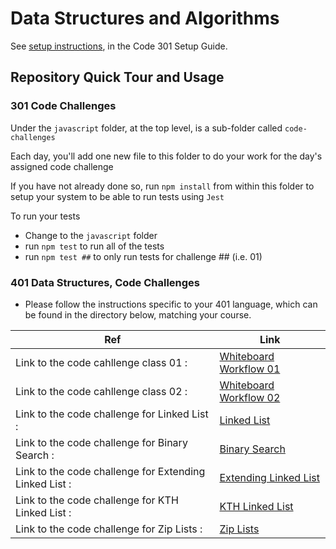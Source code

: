 # Data Structures and Algorithms

See [setup instructions](https://codefellows.github.io/setup-guide/code-301/3-code-challenges), in the Code 301 Setup Guide.

## Repository Quick Tour and Usage

### 301 Code Challenges

Under the `javascript` folder, at the top level, is a sub-folder called `code-challenges`

Each day, you'll add one new file to this folder to do your work for the day's assigned code challenge

If you have not already done so, run `npm install` from within this folder to setup your system to be able to run tests using `Jest`

To run your tests

- Change to the `javascript` folder
- run `npm test` to run all of the tests
- run `npm test ##` to only run tests for challenge ## (i.e. 01)

### 401 Data Structures, Code Challenges

- Please follow the instructions specific to your 401 language, which can be found in the directory below, matching your course.

| Ref                                                    | Link                                                                                           |
| ------------------------------------------------------ | ---------------------------------------------------------------------------------------------- |
| Link to the code cahllenge class 01 :                  | [Whiteboard Workflow 01](./javascript/code_challenge_class01.md)                               |
| Link to the code cahllenge class 02 :                  | [Whiteboard Workflow 02](./javascript/code-challenge02/code-challenge-class02.md)              |
| Link to the code challenge for Linked List :           | [Linked List](./javascript/code-challenge-linked-list/code-challenge-linked-list.md)           |
| Link to the code challenge for Binary Search :         | [Binary Search](./javascript/code-challenge03/code-challenge03.md)                             |
| Link to the code challenge for Extending Linked List : | [Extending Linked List](./javascript/code-challenge-linked-list/code-challenge-linked-list.md) |
| Link to the code challenge for KTH Linked List :       | [KTH Linked List](./javascript/code-challenge-linked-list/code-challenge-linked-list.md)       |
| Link to the code challenge for Zip Lists :             | [Zip Lists](./javascript/code-challenge-linked-list/code-challenge-linked-list.md)             |
